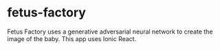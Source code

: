 # fetus-factory

Fetus Factory uses a generative adversarial neural network to create the image of the baby. This app uses Ionic React.
